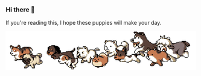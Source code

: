 ### Hi there 👋

If you're reading this, I hope these puppies will make your day.

![puppies running](./puppies.gif)

